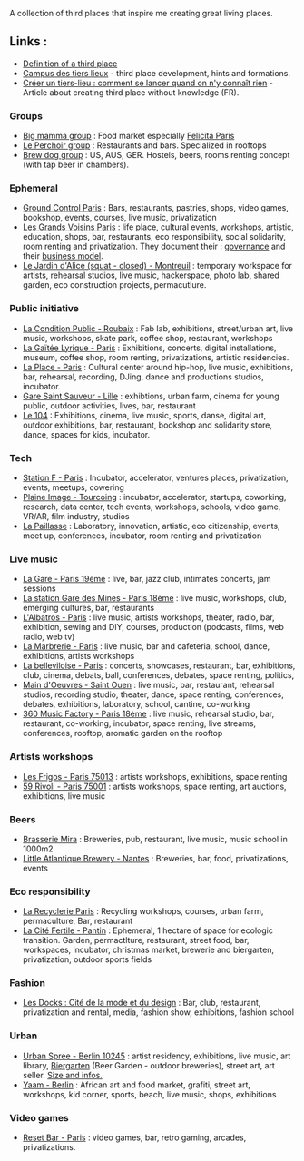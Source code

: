 A collection of third places that inspire me creating great living places.

## Links :

- [Definition of a third place](https://en.wikipedia.org/wiki/Third_place)
- [Campus des tiers lieux](https://www.campusdestierslieux.com/) - third place development, hints and formations. 
- [Créer un tiers-lieu : comment se lancer quand on n'y connaît rien](https://www.campusdestierslieux.com/wp-content/uploads/2020/04/Cre%CC%81er-un-tiers-lieu-_-comment-se-lancer-quand-on-n%E2%80%99y-connai%CC%82t-rien-Sortir-Grand-Paris-Te%CC%81le%CC%81rama.fr_.pdf) - Article about creating third place without knowledge (FR).

### Groups

* [Big mamma group](https://www.bigmammagroup.com/fr/accueil) : Food market especially [Felicita Paris](https://www.lafelicita.fr/)
* [Le Perchoir group](https://leperchoir.fr/en/) : Restaurants and bars. Specialized in rooftops
* [Brew dog group](https://www.brewdog.com/) : US, AUS, GER. Hostels, beers, rooms renting concept \(with tap beer in chambers\). 

### Ephemeral

* [Ground Control Paris](https://www.groundcontrolparis.com/) : Bars, restaurants, pastries, shops, video games, bookshop, events, courses, live music, privatization
* [Les Grands Voisins Paris](https://lesgrandsvoisins.org/) : life place, cultural events, workshops, artistic, education, shops, bar, restaurants, eco responsibility, social solidarity, room renting and privatization. They document their : [governance](https://lesgrandsvoisins.org/les-grands-voisins/gouvernance/) and their [business model](https://lesgrandsvoisins.org/les-grands-voisins/le-modele-economique/).
* [Le Jardin d'Alice (squat - closed) - Montreuil](http://paris.intersquat.org/les-lieux/le-jardin-d-alice/) : temporary workspace for artists, rehearsal studios, live music, hackerspace, photo lab, shared garden, eco construction projects, permacutlure. 

### Public initiative

* [La Condition Public - Roubaix](https://laconditionpublique.com/) : Fab lab, exhibitions, street/urban art, live music, workshops, skate park, coffee shop, restaurant, workshops
* [La Gaïtée Lyrique - Paris](https://gaite-lyrique.net/en) : Exhibitions, concerts, digital installations, museum, coffee shop, room renting, privatizations, artistic residencies. 
* [La Place - Paris](http://laplace.paris/) : Cultural center around hip-hop, live music, exhibitions, bar, rehearsal, recording, DJing, dance and productions studios, incubator. 
* [Gare Saint Sauveur - Lille](https://garesaintsauveur.lille3000.eu/) : exhibtions, urban farm, cinema for young public, outdoor activities, lives, bar, restaurant
* [Le 104](https://www.104.fr/) : Exhibitions, cinema, live music, sports, danse, digital art, outdoor exhibitions, bar, restaurant, bookshop and solidarity store, dance, spaces for kids, incubator.

### Tech

* [Station F - Paris](https://www.plaine-images.fr/) : Incubator, accelerator, ventures places, privatization, events, meetups, cowering
* [Plaine Image - Tourcoing](https://www.plaine-images.fr/) : incubator, accelerator, startups, coworking, research, data center, tech events, workshops, schools, video game, VR/AR, film industry, studios
* [La Paillasse](https://lapaillasse.org/) : Laboratory, innovation, artistic, eco citizenship, events, meet up, conferences, incubator, room renting and privatization

### Live music

* [La Gare - Paris 19ème](https://www.lesinrocks.com/2017/09/news/une-gare-abandonnee-du-19e-transformee-en-club-de-jazz/) : live, bar, jazz club, intimates concerts, jam sessions
* [La station Gare des Mines - Paris 18ème](http://lastation.paris/) : live music, workshops, club, emerging cultures, bar, restaurants
* [L'Albatros - Paris](http://www.espacealbatros.fr/) : live music, artists workshops, theater, radio, bar, exhibition, sewing and DIY, courses, production (podcasts, films, web radio, web tv)
* [La Marbrerie - Paris](https://lamarbrerie.fr/) : live music, bar and cafeteria, school, dance, exhibitions, artists workshops
* [La belleviloise - Paris](https://www.labellevilloise.com/) : concerts, showcases, restaurant, bar, exhibitions, club, cinema, debats, ball, conferences, debates, space renting, politics, 
* [Main d'Oeuvres - Saint Ouen](https://www.mainsdoeuvres.org/) : live music, bar, restaurant, rehearsal studios, recording studio, theater, dance, space renting, conferences, debates, exhibitions, laboratory, school, cantine, co-working
* [360 Music Factory - Paris 18ème](https://www.mainsdoeuvres.org/) : live music, rehearsal studio, bar, restaurant, co-working, incubator, space renting, live streams, conferences, rooftop, aromatic garden on the rooftop

### Artists workshops

* [Les Frigos - Paris 75013](https://www.les-frigos.fr/) : artists workshops, exhibitions, space renting
* [59 Rivoli - Paris 75001](https://www.59rivoli.org/accueil/) : artists workshops, space renting, art auctions, exhibitions, live music

### Beers

* [Brasserie Mira](https://brasseriemira.fr/en/pub) : Breweries, pub, restaurant, live music, music school in 1000m2
* [Little Atlantique Brewery - Nantes](https://little-atlantique-brewery.fr/) : Breweries, bar, food, privatizations, events

### Eco responsibility

* [La Recyclerie Paris](http://www.larecyclerie.com/) : Recycling workshops, courses, urban farm, permaculture, Bar, restaurant
* [La Cité Fertile - Pantin](https://citefertile.com/) : Ephemeral, 1 hectare of space for ecologic transition. Garden, permactlture, restaurant, street food, bar, workspaces, incubator, christmas market, brewerie and biergarten, privatization, outdoor sports fields

### Fashion

* [Les Docks : Cité de la mode et du design](https://www.citemodedesign.fr/en/) : Bar, club, restaurant, privatization and rental, media, fashion show, exhibitions, fashion school

### Urban 

- [Urban Spree - Berlin 10245](https://www.urbanspree.com/fr/) : artist residency, exhibitions, live music, art library, [Biergarten](https://en.wikipedia.org/wiki/Beer_garden) (Beer Garden - outdoor breweries), street art, art seller. [Size and infos.](https://www.urbanspree.com/useful/)
- [Yaam - Berlin](https://www.yaam.de/) : African art and food market, grafiti, street art, workshops, kid corner, sports, beach, live music, shops, exhibitions

### Video games

-  [Reset Bar - Paris](http://www.reset.bar/) : video games, bar, retro gaming, arcades, privatizations.

